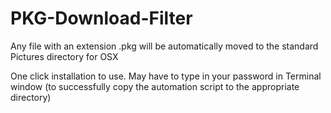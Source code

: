 # PKG-Download-Filter

Any file with an extension .pkg will be automatically moved to the standard Pictures directory for OSX

One click installation to use. May have to type in your password in Terminal window (to successfully copy the automation script to the appropriate directory)
